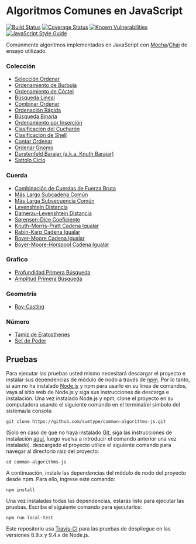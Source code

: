 # Algoritmos Comunes en JavaScript

[![Build Status](https://travis-ci.org/sumtype/common-algorithms-js.svg?branch=master)](https://travis-ci.org/sumtype/common-algorithms-js) [![Coverage Status](https://coveralls.io/repos/github/sumtype/common-algorithms-js/badge.svg?branch=master)](https://coveralls.io/github/sumtype/common-algorithms-js?branch=master) [![Known Vulnerabilities](https://snyk.io/test/github/sumtype/common-algorithms-js/badge.svg)](https://snyk.io/test/github/sumtype/common-algorithms-js) [![JavaScript Style Guide](https://img.shields.io/badge/code_style-standard-brightgreen.svg)](https://standardjs.com)

Comúnmente algoritmos implementados en JavaScript con [Mocha](https://mochajs.org/)/[Chai](http://chaijs.com/) de ensayo utilizado.

### Colección

* [Selección Ordenar](https://github.com/sumtype/common-algorithms-js/blob/master/algorithms/selectionSort.js)
* [Ordenamiento de Burbuja](https://github.com/sumtype/common-algorithms-js/blob/master/algorithms/bubbleSort.js)
* [Ordenamiento de Cóctel](https://github.com/sumtype/common-algorithms-js/blob/master/algorithms/cocktailSort.js)
* [Búsqueda Lineal](https://github.com/sumtype/common-algorithms-js/blob/master/algorithms/linearSearch.js)
* [Combinar Ordenar](https://github.com/sumtype/common-algorithms-js/blob/master/algorithms/mergeSort.js)
* [Ordenación Rápida](https://github.com/sumtype/common-algorithms-js/blob/master/algorithms/quickSort.js)
* [Búsqueda Binaria](https://github.com/sumtype/common-algorithms-js/blob/master/algorithms/binarySearch.js)
* [Ordenamiento por Inserción](https://github.com/sumtype/common-algorithms-js/blob/master/algorithms/insertionSort.js)
* [Clasificación del Cucharón](https://github.com/sumtype/common-algorithms-js/blob/master/algorithms/bucketSort.js)
* [Clasificación de Shell](https://github.com/sumtype/common-algorithms-js/blob/master/algorithms/shellSort.js)
* [Contar Ordenar](https://github.com/sumtype/common-algorithms-js/blob/master/algorithms/countingSort.js)
* [Ordenar Gnomo](https://github.com/sumtype/common-algorithms-js/blob/master/algorithms/gnomeSort.js)
* [Durstenfeld Barajar (a.k.a. Knuth Barajar)](https://github.com/sumtype/common-algorithms-js/blob/master/algorithms/durstenfeldShuffle.js)
* [Sattolo Ciclo](https://github.com/sumtype/common-algorithms-js/blob/master/algorithms/sattoloCycle.js)


### Cuerda

* [Combinación de Cuerdas de Fuerza Bruta](https://github.com/sumtype/common-algorithms-js/blob/master/algorithms/bruteForceStringMatch.js)
* [Más Largo Subcadena Común](https://github.com/sumtype/common-algorithms-js/blob/master/algorithms/longestCommonSubstring.js)
* [Más Larga Subsecuencia Común](https://github.com/sumtype/common-algorithms-js/blob/master/algorithms/longestCommonSubsequence.js)
* [Levenshtein Distancia](https://github.com/sumtype/common-algorithms-js/blob/master/algorithms/levenshteinDistance.js)
* [Damerau-Levenshtein Distancia](https://github.com/sumtype/common-algorithms-js/blob/master/algorithms/damerauLevenshteinDistance.js)
* [Sørensen-Dice Coeficiente](https://github.com/sumtype/common-algorithms-js/blob/master/algorithms/sorensonDiceCoefficient.js)
* [Knuth-Morris-Pratt Cadena Igualar](https://github.com/sumtype/common-algorithms-js/blob/master/algorithms/knuthMorrisPrattStringMatch.js)
* [Rabin-Karp Cadena Igualar](https://github.com/sumtype/common-algorithms-js/blob/master/algorithms/rabinKarpStringMatch.js)
* [Boyer-Moore Cadena Igualar](https://github.com/sumtype/common-algorithms-js/blob/master/algorithms/boyerMooreStringMatch.js)
* [Boyer-Moore-Horspool Cadena Igualar](https://github.com/sumtype/common-algorithms-js/blob/master/algorithms/boyerMooreHorspoolStringMatch.js)

### Grafico

* [Profundidad Primera Búsqueda](https://github.com/sumtype/common-algorithms-js/blob/master/algorithms/depthFirstSearch.js)
* [Amplitud Primera Búsqueda](https://github.com/sumtype/common-algorithms-js/blob/master/algorithms/breadthFirstSearch.js)

### Geometría

* [Ray-Casting](https://github.com/sumtype/common-algorithms-js/blob/master/algorithms/rayCasting.js)

### Número

* [Tamiz de Eratosthenes](https://github.com/sumtype/common-algorithms-js/blob/master/algorithms/sieveOfEratosthenes.js)
* [Set de Poder](https://github.com/sumtype/common-algorithms-js/blob/master/algorithms/powerSet.js)

## Pruebas

Para ejecutar las pruebas usted mismo necesitará descargar el proyecto e instalar sus dependencias de módulo de nodo a través de [npm](https://www.npmjs.com/). Por lo tanto, si aún no ha instalado [Node.js](https://nodejs.org/) y npm para usarlo en su línea de comandos, vaya al sitio web de Node.js y siga sus instrucciones de descarga e instalación. Una vez instalado Node.js y npm, clone el proyecto en su computadora usando el siguiente comando en el terminal/el símbolo del sistema/la consola:

`git clone https://github.com/sumtype/common-algorithms-js.git`

(Solo en caso de que no haya instalado [Git](https://git-scm.com/), siga las instrucciones de instalación [aquí](https://git-scm.com/book/en/v2/Getting-Started-Installing-Git), luego vuelva a introducir el comando anterior una vez instalado). descargado el proyecto utilice el siguiente comando para navegar al directorio raíz del proyecto:

`cd common-algorithms-js`

A continuación, instale las dependencias del módulo de nodo del proyecto desde npm. Para ello, ingrese este comando:

`npm install`

Una vez instaladas todas las dependencias, estarás listo para ejecutar las pruebas. Escriba el siguiente comando para ejecutarlos:

`npm run local-test`

Este repositorio usa [Travis-CI](https://travis-ci.org/sumtype/common-algorithms-js) para las pruebas de despliegue en las versiones 8.9.x y 9.4.x de Node.js.
